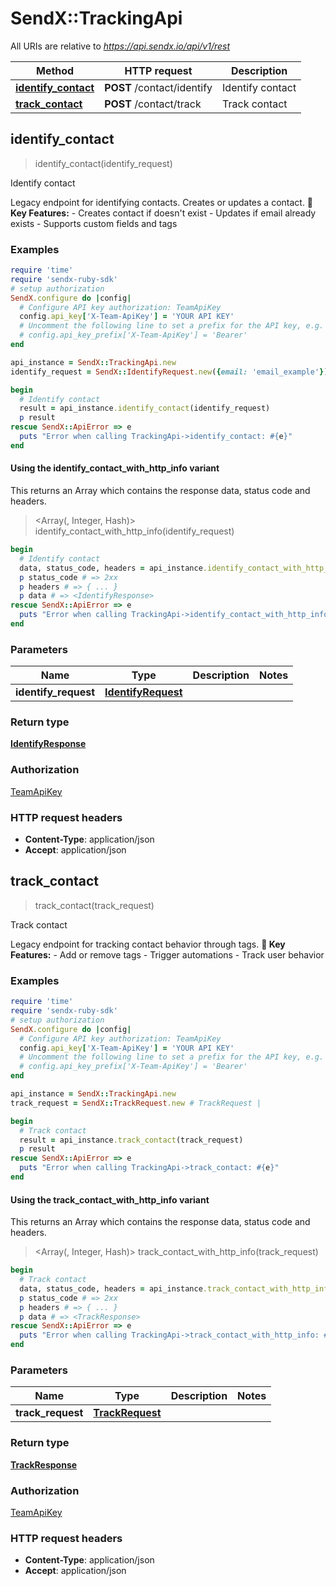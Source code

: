 # SendX::TrackingApi

All URIs are relative to *https://api.sendx.io/api/v1/rest*

| Method | HTTP request | Description |
| ------ | ------------ | ----------- |
| [**identify_contact**](TrackingApi.md#identify_contact) | **POST** /contact/identify | Identify contact |
| [**track_contact**](TrackingApi.md#track_contact) | **POST** /contact/track | Track contact |


## identify_contact

> <IdentifyResponse> identify_contact(identify_request)

Identify contact

Legacy endpoint for identifying contacts. Creates or updates a contact.   **🎯 Key Features:** - Creates contact if doesn't exist - Updates if email already exists - Supports custom fields and tags 

### Examples

```ruby
require 'time'
require 'sendx-ruby-sdk'
# setup authorization
SendX.configure do |config|
  # Configure API key authorization: TeamApiKey
  config.api_key['X-Team-ApiKey'] = 'YOUR API KEY'
  # Uncomment the following line to set a prefix for the API key, e.g. 'Bearer' (defaults to nil)
  # config.api_key_prefix['X-Team-ApiKey'] = 'Bearer'
end

api_instance = SendX::TrackingApi.new
identify_request = SendX::IdentifyRequest.new({email: 'email_example'}) # IdentifyRequest | 

begin
  # Identify contact
  result = api_instance.identify_contact(identify_request)
  p result
rescue SendX::ApiError => e
  puts "Error when calling TrackingApi->identify_contact: #{e}"
end
```

#### Using the identify_contact_with_http_info variant

This returns an Array which contains the response data, status code and headers.

> <Array(<IdentifyResponse>, Integer, Hash)> identify_contact_with_http_info(identify_request)

```ruby
begin
  # Identify contact
  data, status_code, headers = api_instance.identify_contact_with_http_info(identify_request)
  p status_code # => 2xx
  p headers # => { ... }
  p data # => <IdentifyResponse>
rescue SendX::ApiError => e
  puts "Error when calling TrackingApi->identify_contact_with_http_info: #{e}"
end
```

### Parameters

| Name | Type | Description | Notes |
| ---- | ---- | ----------- | ----- |
| **identify_request** | [**IdentifyRequest**](IdentifyRequest.md) |  |  |

### Return type

[**IdentifyResponse**](IdentifyResponse.md)

### Authorization

[TeamApiKey](../README.md#TeamApiKey)

### HTTP request headers

- **Content-Type**: application/json
- **Accept**: application/json


## track_contact

> <TrackResponse> track_contact(track_request)

Track contact

Legacy endpoint for tracking contact behavior through tags.   **🎯 Key Features:** - Add or remove tags - Trigger automations - Track user behavior 

### Examples

```ruby
require 'time'
require 'sendx-ruby-sdk'
# setup authorization
SendX.configure do |config|
  # Configure API key authorization: TeamApiKey
  config.api_key['X-Team-ApiKey'] = 'YOUR API KEY'
  # Uncomment the following line to set a prefix for the API key, e.g. 'Bearer' (defaults to nil)
  # config.api_key_prefix['X-Team-ApiKey'] = 'Bearer'
end

api_instance = SendX::TrackingApi.new
track_request = SendX::TrackRequest.new # TrackRequest | 

begin
  # Track contact
  result = api_instance.track_contact(track_request)
  p result
rescue SendX::ApiError => e
  puts "Error when calling TrackingApi->track_contact: #{e}"
end
```

#### Using the track_contact_with_http_info variant

This returns an Array which contains the response data, status code and headers.

> <Array(<TrackResponse>, Integer, Hash)> track_contact_with_http_info(track_request)

```ruby
begin
  # Track contact
  data, status_code, headers = api_instance.track_contact_with_http_info(track_request)
  p status_code # => 2xx
  p headers # => { ... }
  p data # => <TrackResponse>
rescue SendX::ApiError => e
  puts "Error when calling TrackingApi->track_contact_with_http_info: #{e}"
end
```

### Parameters

| Name | Type | Description | Notes |
| ---- | ---- | ----------- | ----- |
| **track_request** | [**TrackRequest**](TrackRequest.md) |  |  |

### Return type

[**TrackResponse**](TrackResponse.md)

### Authorization

[TeamApiKey](../README.md#TeamApiKey)

### HTTP request headers

- **Content-Type**: application/json
- **Accept**: application/json

